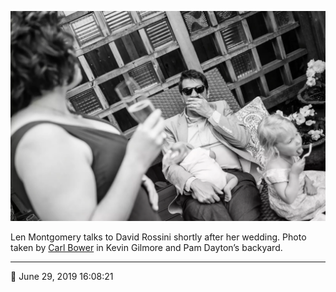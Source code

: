 ![Len Montgomery talks to David Rossini](assets/1324786261f06c9d1fcfa63fd1c226f1.webp)

Len Montgomery talks to David Rossini shortly after her wedding. Photo taken by [Carl Bower](http://carlbowerphotos.com/) in Kevin Gilmore and Pam Dayton’s backyard.

- - - -

📅 June 29, 2019 16:08:21

